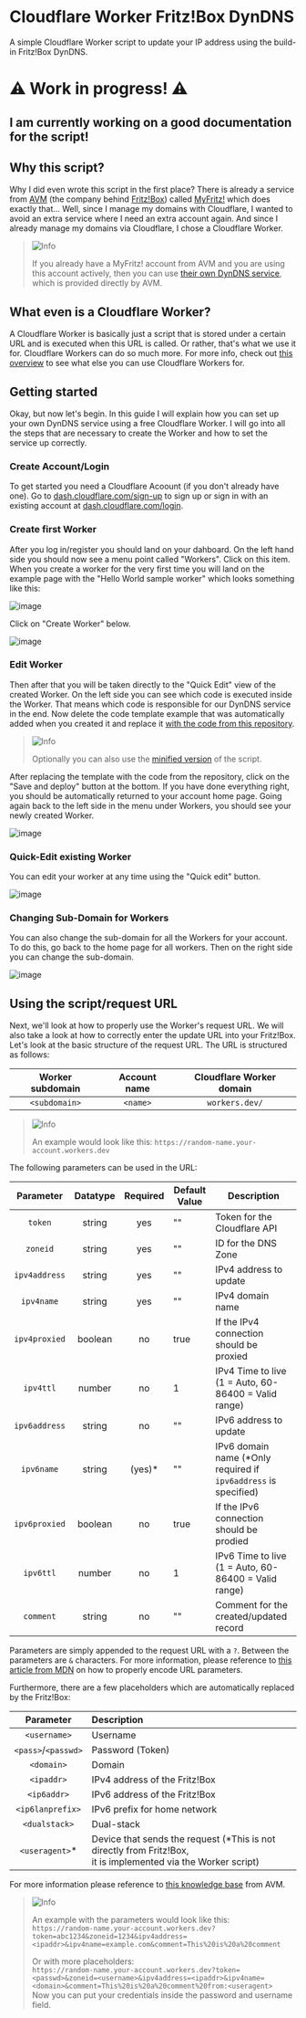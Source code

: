 [AVM]: https://en.avm.de/
[Fritz!Box]: https://en.avm.de/products/fritzbox/
[MyFritz!]: https://en.avm.de/guide/myfritz-secure-access-to-your-data-anytime-anywhere/
[CloudflareWorkers]: https://www.cloudflare.com/learning/serverless/glossary/serverless-and-cloudflare-workers/
[DynDNS]: https://en.avm.de/service/knowledge-base/dok/FRITZ-Box-7590/1018_Determining-the-MyFRITZ-address-to-directly-access-FRITZ-Box-and-home-network-from-the-internet/
[encodeURI]: https://developer.mozilla.org/en-US/docs/Web/JavaScript/Reference/Global_Objects/encodeURI
[DynDNS-knowledge-base]: https://en.avm.de/service/knowledge-base/dok/FRITZ-Box-7590/30_Setting-up-dynamic-DNS-in-the-FRITZ-Box/

# Cloudflare Worker Fritz!Box DynDNS
A simple Cloudflare Worker script to update your IP address using the build-in Fritz!Box DynDNS.

# ⚠ Work in progress! ⚠
## I am currently working on a good documentation for the script!

## Why this script?
Why I did even wrote this script in the first place? There is already a service from [AVM] (the company behind [Fritz!Box]) called [MyFritz!] which does exactly that... Well, since I manage my domains with Cloudflare, I wanted to avoid an extra service where I need an extra account again. And since I already manage my domains via Cloudflare, I chose a Cloudflare Worker.

> <picture>
>   <source media="(prefers-color-scheme: light)" srcset="https://github.com/Mqxx/GitHub-Markdown/blob/main/blockquotes/badge/light-theme/info.svg">
>   <img alt="Info" src="https://github.com/Mqxx/GitHub-Markdown/blob/main/blockquotes/badge/dark-theme/info.svg">
> </picture><br>
>
> If you already have a MyFritz! account from AVM and you are using this account actively, then you can use [their own DynDNS service][DynDNS], which is provided directly by AVM. 

## What even is a Cloudflare Worker?
A Cloudflare Worker is basically just a script that is stored under a certain URL and is executed when this URL is called. Or rather, that's what we use it for. Cloudflare Workers can do so much more. For more info, check out [this overview][CloudflareWorkers] to see what else you can use Cloudflare Workers for.

## Getting started
Okay, but now let's begin. In this guide I will explain how you can set up your own DynDNS service using a free Cloudflare Worker. I will go into all the steps that are necessary to create the Worker and how to set the service up correctly.

### Create Account/Login
To get started you need a Cloudflare Acoount (if you don't already have one). Go to [dash.cloudflare.com/sign-up](https://dash.cloudflare.com/sign-up) to sign up or sign in with an existing account at [dash.cloudflare.com/login](https://dash.cloudflare.com/login).

### Create first Worker
After you log in/register you should land on your dahboard. On the left hand side you should now see a menu point called "Workers". Click on this item. When you create a worker for the very first time you will land on the example page with the "Hello World sample worker" which looks something like this:

![image](https://user-images.githubusercontent.com/62719703/227031152-d47203c4-4011-4057-a4c7-c1887737fc2f.png)

Click on "Create Worker" below.

![image](https://user-images.githubusercontent.com/62719703/227032045-5cac4038-30c9-4581-8ae1-9364c6535043.png)

### Edit Worker
Then after that you will be taken directly to the "Quick Edit" view of the created Worker. On the left side you can see which code is executed inside the Worker. That means which code is responsible for our DynDNS service in the end. Now delete the code template example that was automatically added when you created it and replace it [with the code from this repository](./worker.log.js).

> <picture>
>   <source media="(prefers-color-scheme: light)" srcset="https://github.com/Mqxx/GitHub-Markdown/blob/main/blockquotes/badge/light-theme/info.svg">
>   <img alt="Info" src="https://github.com/Mqxx/GitHub-Markdown/blob/main/blockquotes/badge/dark-theme/info.svg">
> </picture><br>
> 
> Optionally you can also use the [minified version](./worker.min.js) of the script.

After replacing the template with the code from the repository, click on the "Save and deploy" button at the bottom. If you have done everything right, you should be automatically returned to your account home page. Going again back to the left side in the menu under Workers, you should see your newly created Worker.

![image](https://user-images.githubusercontent.com/62719703/227037626-b7748d8f-902d-4c06-b336-28946f08cac3.png)

### Quick-Edit existing Worker
You can edit your worker at any time using the "Quick edit" button.

![image](https://user-images.githubusercontent.com/62719703/227038479-6cdafdb6-30d2-4e2c-8ca2-364058a83df4.png)

### Changing Sub-Domain for Workers
You can also change the sub-domain for all the Workers for your account. To do this, go back to the home page for all workers. Then on the right side you can change the sub-domain.

![image](https://user-images.githubusercontent.com/62719703/227036851-1d33cc56-177e-452f-98e8-46aa88fabdfd.png)


## Using the script/request URL
Next, we'll look at how to properly use the Worker's request URL. We will also take a look at how to correctly enter the update URL into your Fritz!Box. Let's look at the basic structure of the request URL. The URL is structured as follows:

| Worker subdomain | Account name | Cloudflare Worker domain |
|:----------------:|:------------:|:------------------------:|
|  `<subdomain>`   |   `<name>`   |      `workers.dev/`      |

> <picture>
>   <source media="(prefers-color-scheme: light)" srcset="https://github.com/Mqxx/GitHub-Markdown/blob/main/blockquotes/badge/light-theme/info.svg"/>
>   <img alt="Info" src="https://github.com/Mqxx/GitHub-Markdown/blob/main/blockquotes/badge/dark-theme/info.svg"/>
> </picture><br>
>
> An example would look like this: `https://random-name.your-account.workers.dev`

The following parameters can be used in the URL:

|   Parameter   | Datatype | Required | Default Value | Description                                                     |
|:-------------:|:--------:|:--------:|---------------|-----------------------------------------------------------------|
|    `token`    |  string  |    yes   | ""            | Token for the Cloudflare API                                    |
|    `zoneid`   |  string  |    yes   | ""            | ID for the DNS Zone                                             |
| `ipv4address` |  string  |    yes   | ""            | IPv4 address to update                                          |
|   `ipv4name`  |  string  |    yes   | ""            | IPv4 domain name                                                |
| `ipv4proxied` |  boolean |    no    | true          | If the IPv4 connection should be proxied                        |
|   `ipv4ttl`   |  number  |    no    | 1             | IPv4 Time to live (1 = Auto, 60-86400 = Valid range)            |
| `ipv6address` |  string  |    no    | ""            | IPv6 address to update                                          |
|   `ipv6name`  |  string  |  (yes)*  | ""            | IPv6 domain name (*Only required if `ipv6address` is specified) |
| `ipv6proxied` |  boolean |    no    | true          | If the IPv6 connection should be prodied                        |
|   `ipv6ttl`   |  number  |    no    | 1             | IPv6 Time to live (1 = Auto, 60-86400 = Valid range)            |
|   `comment`   |  string  |    no    | ""            | Comment for the created/updated record                          |

Parameters are simply appended to the request URL with a `?`. Between the parameters are `&` characters. For more information, please reference to [this article from MDN][encodeURI] on how to properly encode URL parameters.

Furthermore, there are a few placeholders which are automatically replaced by the Fritz!Box:

|      Parameter      | Description                                                                                                       |
|:-------------------:|:------------------------------------------------------------------------------------------------------------------|
|     `<username>`    | Username                                                                                                          |
| `<pass>`/`<passwd>` | Password (Token)                                                                                                  |
|      `<domain>`     | Domain                                                                                                            |
|      `<ipaddr>`     | IPv4 address of the Fritz!Box                                                                                     |
|     `<ip6addr>`     | IPv6 address of the Fritz!Box                                                                                     |
|   `<ip6lanprefix>`  | IPv6 prefix for home network                                                                                      |
|    `<dualstack>`    | Dual-stack                                                                                                        |
|    `<useragent>`*   | Device that sends the request (*This is not directly from Fritz!Box, <br>it is implemented via the Worker script) |

For more information please reference to [this knowledge base][DynDNS-knowledge-base] from AVM.

> <picture>
>   <source media="(prefers-color-scheme: light)" srcset="https://github.com/Mqxx/GitHub-Markdown/blob/main/blockquotes/badge/light-theme/info.svg"/>
>   <img alt="Info" src="https://github.com/Mqxx/GitHub-Markdown/blob/main/blockquotes/badge/dark-theme/info.svg"/>
> </picture><br>
>
> An example with the parameters would look like this:<br>
> `https://random-name.your-account.workers.dev?token=abc1234&zoneid=1234&ipv4address=<ipaddr>&ipv4name=example.com&comment=This%20is%20a%20comment`<br>
>
> Or with more placeholders:<br>
> `https://random-name.your-account.workers.dev?token=<passwd>&zoneid=<username>&ipv4address=<ipaddr>&ipv4name=<domain>&comment=This%20is%20a%20comment%20from:<useragent>`<br>
> Now you can put your credentials inside the password and username field.




















